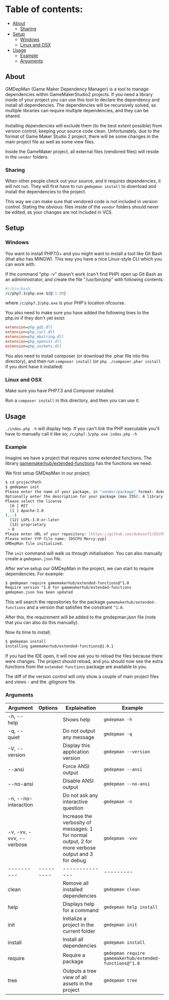
# Table of contents:
 - [About](#about)
   - [Sharing](#sharing)
 - [Setup](#setup)
   - [Windows](#windows)
   - [Linux and OSX](#linux-and-osx)
 - [Usage](#usage)
   - [Example](#example)
   - [Arguments](#arguments)

## About

GMDepMan (Game Maker Dependency Manager) is a tool to manage dependencies within GameMakerStudio2 projects.
If you need a library inside of your project you can use this tool to declare the dependency and install all dependencies.
The dependencies will be recursively solved, so multiple libraries can require multiple dependencies, and they can be shared.

Installing dependencies will exclude them (to the best extent possible) from version control, keeping your source code clean.
Unfortunately, due to the format of Game Maker Studio 2 project, there will be some changes in the main project file
as well as some view files.

Inside the GameMaker project, all external files (vendored files) will reside in the `vendor` folders.

### Sharing
When other people check out your source, and it requires dependencies, it will not run. 
They will first have to run `gmdepman install` to download and install the dependencies to the project.

This way we can make sure that vendored code is not included in version control.
Stating the obvious: files inside of the `vendor` folders should never be edited, as your changes are not included in VCS.
 
## Setup

### Windows
You want to install PHP7.0+ and you might want to install a tool like Git Bash (that also has MINGW). 
This way you have a nice Linux-style CLI which you can work with.

If the command "php -v" doesn't work (can't find PHP) open up Git Bash as an admininistrator, and create the file "/usr/bin/php" with following contents:
```sh
#!/bin/bash
/c/php7.3/php.exe ${@:1:99}
```

where `/c/php7.3/php.exe` is your PHP's location ofcourse.

You also need to make sure you have added the following lines to the php.ini if they don't yet exist:
```ini
extension=php_gd2.dll
extension=php_curl.dll
extension=php_mbstring.dll
extension=php_openssl.dll
extension=php_sockets.dll
```

You also need to install composer (or download the .phar file into this directory), and then run `composer install` (or 
`php ./composer.phar install` if you dont have it installed)

### Linux and OSX

Make sure you have PHP7.3 and Composer installed.

Run a `composer install` in this directory, and then you can use it.

## Usage

`./index.php -h` will display help. If you can't link the PHP executable you'll have to manually call it like so;
`/c/php7.3/php.exe index.php -h`

### Example
Imagine we have a project that requires some extended functions. 
The library [gamemakerhub/extended-functions](https://github.com/GameMakerHub/extended-functions) has the functions we need.

We first setup GMDepMan in our project;

```bash
$ cd projectPath
$ gmdepman init
Please enter the name of your package, in "vendor/package" format: dukesoft/dscpu-mercy
Optionally enter the description for your package (max 255): A library to help save resources on your CPU while running a game.
Please select the license
  [0 ] MIT
  [1 ] Apache-2.0
(...)
  [12] LGPL-3.0-or-later
  [13] proprietary
 > 0
Please enter URL of your repository: [https://github.com/dukesoft/DSCPU-Mercy]
Please enter YYP file name: [DSCPU Mercy.yyp]
GMDepMan file initialized.
```

The `init` command will walk us through initialisation. You can also manually create a `gmdepman.json` file.

After we've setup our GMDepMan in the project, we can start to require dependencies. For example:
```bash
$ gmdepman require gamemakerhub/extended-functions@^1.0
Require version ^1.0 for gamemakerhub/extended-functions
gmdepman.json has been updated
```

This will search the repositories for the package `gamemakerhub/extended-functions` and a version that satisfies the constraint `^1.0`.

After this, the requirement will be added to the gmdepman.json file (note that you can also do this manually).

Now its time to install;
```bash
$ gmdepman install
Installing gamemakerhub/extended-functions@1.0.1
```

If you had the IDE open, it will now ask you to reload the files because there were changes.
The project should reload, and you should now see the extra functions from the `extended-functions` package are available to you.

The diff of the version control will only show a couple of main project files and views - and the .gitignore file.


### Arguments

| Argument | Options | Explaination | Example |
|----------|---------|--------------|---------|
| -h, --help | | Shows help | `gmdepman -h` |
| -q, --quiet| | Do not output any message | `gmdepman -q` |
| -V, --version| | Display this application version | `gmdepman --version` |
| --ansi| | Force ANSI output | `gmdepman --ansi` |
| --no-ansi| | Disable ANSI output | `gmdepman --no-ansi` |
| -n, --no-interaction| | Do not ask any interactive question | `gmdepman -n` |
| -v, -vv, -vvv, --verbose| | Increase the verbosity of messages: 1 for normal output, 2 for more verbose output and 3 for debug | `gmdepman -vvv` |
|----------|---------|--------------|---------|
| clean | | Remove all installed dependencies | `gmdepman clean` |
| help | | Displays help for a command | `gmdepman help install` |
| init | | Initialize a project in the current folder | `gmdepman init` |
| install | | Install all dependencies | `gmdepman install` |
| require | | Require a package | `gmdepman require gamemakerhub/extended-functions@^1.0` |
| tree | | Outputs a tree view of all assets in the project | `gmdepman tree` |
